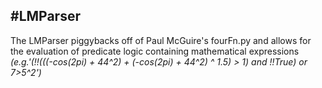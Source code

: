 #LMParser
---

The LMParser piggybacks off of Paul McGuire's fourFn.py and allows for the evaluation of predicate logic containing mathematical expressions
_(e.g.'(!!(((-cos(2*pi) + 44^2) + (-cos(2*pi) + 44^2) ^ 1.5) > 1) and !!True) or 7>5^2')_
